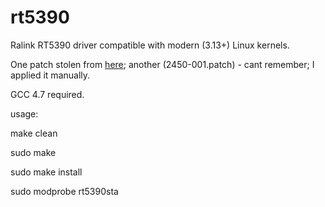 rt5390
======

Ralink RT5390 driver compatible with modern (3.13+) Linux kernels.

One patch stolen from [here](http://ubuntuforums.org/showthread.php?t=2160399&p=12732190#post12732190); another (2450-001.patch) - cant remember; I applied it manually.

GCC 4.7 required.

usage:

make clean

sudo make

sudo make install

sudo modprobe rt5390sta
